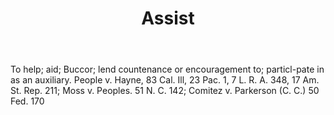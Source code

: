 ---
title: Assist
letter: A
permalink: "/definitions/assist.html"
body: To help; aid; Buccor; lend countenance or encouragement to; particl-pate in
  as an auxiliary. People v. Hayne, 83 Cal. Ill, 23 Pac. 1, 7 L. R. A. 348, 17 Am.
  St. Rep. 211; Moss v. Peoples. 51 N. C. 142; Comitez v. Parkerson (C. C.) 50 Fed.
  170
published_at: '2018-07-07'
layout: post
---